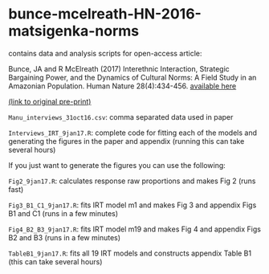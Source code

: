 # bunce-mcelreath-HN-2016-matsigenka-norms
contains data and analysis scripts for open-access article:

Bunce, JA and R McElreath (2017) Interethnic Interaction, Strategic Bargaining Power, and the Dynamics of Cultural Norms: A Field Study in an Amazonian Population. Human Nature 28(4):434-456. [available here](https://doi.org/10.1007/s12110-017-9297-8)

[(link to original pre-print)](https://osf.io/preprints/socarxiv/62kd9)


``Manu_interviews_31oct16.csv``: comma separated data used in paper

``Interviews_IRT_9jan17.R``: complete code for fitting each of the models and generating the figures in the paper and appendix (running this can take several hours)


If you just want to generate the figures you can use the following:

``Fig2_9jan17.R``: calculates response raw proportions and makes Fig 2 (runs fast)

``Fig3_B1_C1_9jan17.R``: fits IRT model m1 and makes Fig 3 and appendix Figs B1 and C1 (runs in a few minutes)

``Fig4_B2_B3_9jan17.R``: fits IRT model m19 and makes Fig 4 and appendix Figs B2 and B3 (runs in a few minutes)

``TableB1_9jan17.R``: fits all 19 IRT models and constructs appendix Table B1 (this can take several hours)
